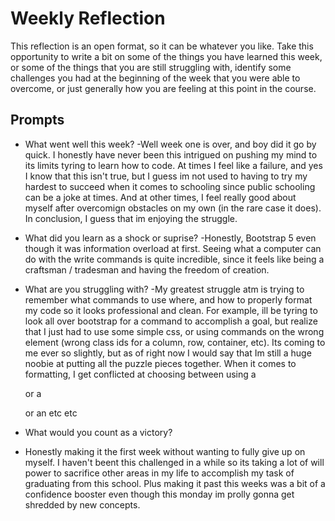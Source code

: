 # Weekly Reflection
This reflection is an open format, so it can be whatever you like. Take this opportunity to write a bit on some of the things you have learned this week, or some of the things that you are still struggling with, identify some challenges you had at the beginning of the week that you were able to overcome, or just generally how you are feeling at this point in the course.


## Prompts
- What went well this week?
-Well week one is over, and boy did it go by quick. I honestly have never been this intrigued on pushing my mind to its limits tyring to learn how to code. At times I feel like a failure, and yes I know that this isn't true, but I guess im not used to having to try my hardest to succeed when it comes to schooling since public schooling can be a joke at times. And at other times, I feel really good about myself after overcomign obstacles on my own (in the rare case it does). In conclusion, I guess that im enjoying the struggle. 

- What did you learn as a shock or suprise?
-Honestly, Bootstrap 5 even though it was information overload at first. Seeing what a computer can do with the write commands is quite incredible, since it feels like being a craftsman / tradesman and having the freedom of creation. 

- What are you struggling with?
-My greatest struggle atm is trying to remember what commands to use where, and how to properly format my code so it looks professional and clean. For example, ill be tyring to look all over bootstrap for a command to accomplish a goal, but realize that I just had to use some simple css, or using commands on the wrong element (wrong class ids for a column, row, container, etc). Its coming to me ever so slightly, but as of right now I would say that Im still a huge noobie at putting all the puzzle pieces together.
When it comes to formatting, I get conflicted at choosing between using a <div></div> or a <p></p> or an <h></h> etc etc

- What would you count as a victory?
- Honestly making it the first week without wanting to fully give up on myself. I haven't beent this challenged in a while so its taking a lot of will power to sacrifice other areas in my life to accomplish my task of graduating from this school. Plus making it past this weeks was a bit of a confidence booster even though this monday im prolly gonna get shredded by new concepts.
